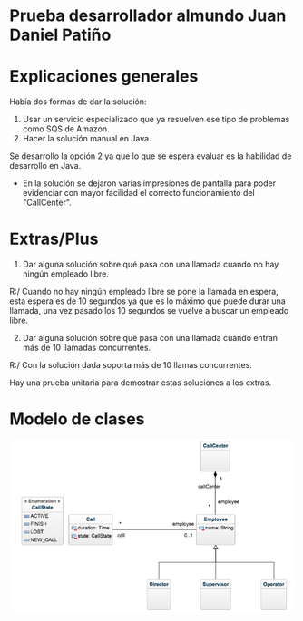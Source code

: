 # Prueba desarrollador almundo Juan Daniel Patiño

# Explicaciones generales

Había dos formas de dar la solución:

1.	Usar un servicio especializado que ya resuelven ese tipo de problemas como SQS de Amazon.
2.	Hacer la solución manual en Java.

Se desarrollo la opción 2 ya que lo que se espera evaluar es la habilidad de desarrollo en Java.

- En la solución se dejaron varias impresiones de pantalla para poder evidenciar con mayor facilidad el correcto funcionamiento del "CallCenter".

# Extras/Plus

1. Dar alguna solución sobre qué pasa con una llamada cuando no hay ningún empleado libre.

R:/
Cuando no hay ningún empleado libre se pone la llamada en espera, esta espera es de 10 segundos ya que es lo máximo que puede durar una llamada, una vez pasado los 10 segundos se vuelve a buscar un empleado libre.

2. Dar alguna solución sobre qué pasa con una llamada cuando entran más de 10 llamadas concurrentes.

R:/
Con la solución dada soporta más de 10 llamas concurrentes.

Hay una prueba unitaria para demostrar estas soluciones a los extras.

# Modelo de clases

![](https://github.com/juanda645/callcenter/blob/master/callcenter.png)
